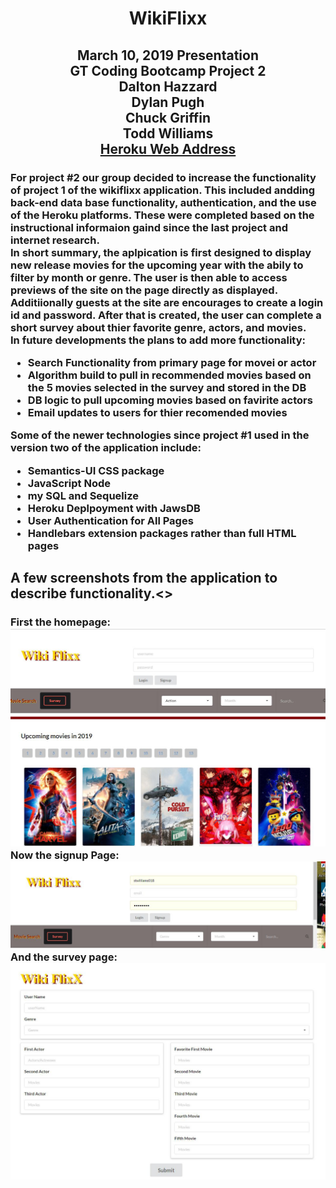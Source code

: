  <h1 align="center"> WikiFlixx</h1>
 <h2 align="center">
 March 10, 2019 Presentation</br>
 GT Coding Bootcamp Project 2</br>
 Dalton Hazzard</br>
 Dylan Pugh</br>
 Chuck Griffin</br>
 Todd Williams</br>
<a href="https://stark-cliffs-93506.herokuapp.com/">Heroku Web Address</a>
</h2> 
<h3> For project #2 our group decided to increase the functionality of project 1 of the wikiflixx application. This included andding back-end data base functionality, authentication, and the use of the Heroku platforms.  These were completed based on the instructional informaion gaind since the last project and internet research.</br>In short summary, the aplpication is first designed to display new release movies for the upcoming year with the abily to filter by month or genre. The user is then able to access previews of the site on the page directly as displayed.  Additiionally guests at the site are encourages to create a login id and password.  After that is created, the user can complete a short survey about thier favorite genre, actors, and movies. </br>
In future developments the plans to add more functionality:
<ul>
    <li>Search Functionality from primary page for movei or actor</li>
    <li>Algorithm build to pull in recommended movies based on the 5 movies selected in the survey and stored in the DB</li>
    <li>DB logic to pull upcoming movies based on favirite actors</li>
    <li>Email updates to users for thier recomended movies</li>
</ul>
Some of the newer technologies since project #1 used in the version two of the application include:
<ul>
    <li>Semantics-UI CSS package</li>
    <li>JavaScript Node</li>
    <li>my SQL and Sequelize</li>
    <li>Heroku Deplpoyment with JawsDB</li>
    <li>User Authentication for All Pages</li>
    <li>Handlebars extension packages rather than full HTML pages</li>
</ul>
</h3>
<h2>
A few screenshots from the application to describe functionality.<>
</h2>
<h3>
First the homepage:</br>
<img src="images/homepage.png"></br>
Now the signup Page:</br>
<img src ="images/signup.png"></br>
And the survey page:</br>
<img src ="images/survey.png">

</h3>

